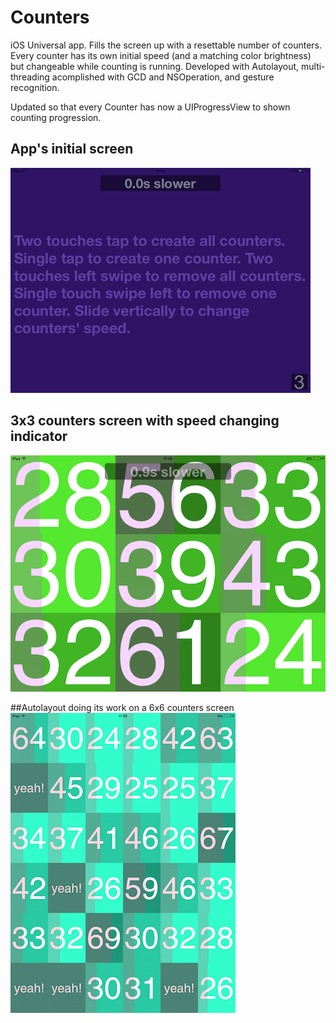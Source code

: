 # Counters
iOS Universal app. Fills the screen up with a resettable number of counters. Every counter has its own initial speed (and a matching color brightness) but changeable while counting is running. Developed with Autolayout, multi-threading acomplished with GCD and NSOperation, and gesture recognition.

Updated so that every Counter has now a UIProgressView to shown counting progression.

## App's initial screen
![intial_screen](https://github.com/pd3v/Counters/blob/master/Screenshots/Initial%20screen.PNG)

## 3x3 counters screen with speed changing indicator
![3x3_counters_screen_with_speed_changing_ indicator](https://github.com/pd3v/Counters/blob/master/Screenshots/counters%20running.PNG)

##Autolayout doing its work on a 6x6 counters screen
![3x3_counters_screen_in_portrait_orientation](https://github.com/pd3v/Counters/blob/master/Screenshots/counters%20running%202.png)
